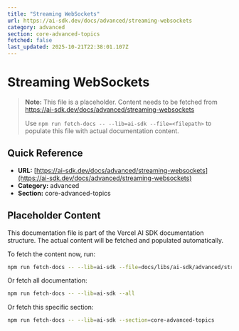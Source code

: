```yaml
---
title: "Streaming WebSockets"
url: https://ai-sdk.dev/docs/advanced/streaming-websockets
category: advanced
section: core-advanced-topics
fetched: false
last_updated: 2025-10-21T22:38:01.107Z
---
```


# Streaming WebSockets

> **Note:** This file is a placeholder. Content needs to be fetched from https://ai-sdk.dev/docs/advanced/streaming-websockets
>
> Use `npm run fetch-docs -- --lib=ai-sdk --file=<filepath>` to populate this file with actual documentation content.

## Quick Reference

- **URL:** [https://ai-sdk.dev/docs/advanced/streaming-websockets](https://ai-sdk.dev/docs/advanced/streaming-websockets)
- **Category:** advanced
- **Section:** core-advanced-topics

## Placeholder Content

This documentation file is part of the Vercel AI SDK documentation structure.
The actual content will be fetched and populated automatically.

To fetch the content now, run:

```bash
npm run fetch-docs -- --lib=ai-sdk --file=docs/libs/ai-sdk/advanced/streaming-websockets.md
```

Or fetch all documentation:

```bash
npm run fetch-docs -- --lib=ai-sdk --all
```

Or fetch this specific section:

```bash
npm run fetch-docs -- --lib=ai-sdk --section=core-advanced-topics
```
